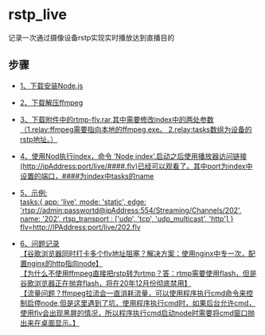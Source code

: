# rstp_live
记录一次通过摄像设备rstp实现实时播放达到直播目的

## 步骤

* [1、下载安装Node.js](#setp1) 
* [2、下载解压ffmpeg](#setp2) 
* [3、下载附件中的rtmp-flv.rar,其中需要修改index中的两处参数（1.relay:ffmpeg需要指向本地的ffmpeg.exe。 2.relay:tasks数组为设备的rstp地址。）](#setp3) 
* [4、使用Nod执行index，命令 ‘Node index’.启动之后使用播放器访问链接(http://ipAddress:port/live/####.flv)已经可以观看了。其中port为index中设置的端口，####为index中tasks的name](#setp2) 
* [5、示例:<br>tasks:{
                app: 'live',
                mode: 'static',
                edge: 'rtsp://admin:passwortd@ipAddress:554/Streaming/Channels/202',
                name: '202',
                rtsp_transport : ['udp', 'tcp', 'udp_multicast', 'http']
            }<br>flv=http://IPAddress:port/live/202.flv ](#setp2) 

* [6、问题记录<br>【谷歌浏览器同时打卡多个flv地址阻塞？解决方案：使用nginx中专一次，配置nginx的http指向node】<br>【为什么不使用ffmpeg直接把rstp转为rtmp？答：rtmp需要使用flash，但是谷歌浏览器正在抛弃flash，将在20年12月份彻底禁用】<br>【流量问题？ffmpeg拉流会一直消耗流量，可以使用程序执行cmd命令来控制启停node,但是这里遇到了坑，使用程序执行cmd时，如果后台允许cmd，使用flv会出现黑屏的情况，所以程序执行cmd启动node时需要将cmd窗口抛出来在桌面显示。】](#setp2) 

